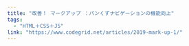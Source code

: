 ```yaml
---
title: "改善！ マークアップ ：パンくずナビゲーションの機能向上"
tags:
  - "HTML＋CSS＋JS"
link: "https://www.codegrid.net/articles/2019-mark-up-1/"
---
```


